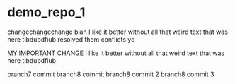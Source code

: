# demo_repo_1
changechangechange blah
I like it better without all that weird text that was here
tibdubdfiub
resolved them conflicts yo

MY IMPORTANT CHANGE I like it better without all that weird text that was here
tibdubdfiub

branch7 commit
branch8 commit
branch8 commit 2
branch8 commit 3
